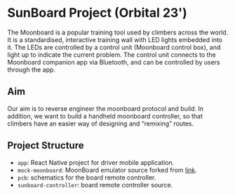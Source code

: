 # SunBoard Project (Orbital 23')

The Moonboard is a popular training tool used by climbers across the world. It is a standardised, interactive training wall with LED lights embedded into it. The LEDs are controlled by a control unit (Moonboard control box), and light up to indicate the current problem. The control unit connects to the Moonboard companion app via Bluetooth, and can be controlled by users through the app.

## Aim

Our aim is to reverse engineer the moonboard protocol and build. In addition, we want to build a handheld moonboard controller, so that climbers have an easier way of designing and “remixing” routes.

## Project Structure

- `app`: React Native project for driver mobile application.
- `mock-moonboard`: MoonBoard emulator source forked from [link]().
- `pcb`: schematics for the board remote controller.
- `sunboard-controller`: board remote controller source.
